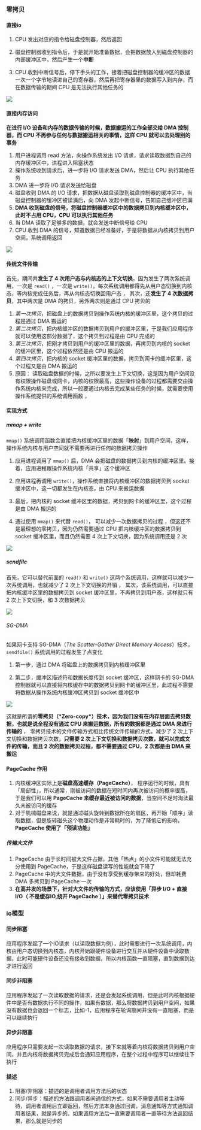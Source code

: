 ### 零拷贝

#### 直接io

1.  CPU 发出对应的指令给磁盘控制器，然后返回 

2.  磁盘控制器收到指令后，于是就开始准备数据，会把数据放入到磁盘控制器的内部缓冲区中，然后产生一个**中断** 

3.  CPU 收到中断信号后，停下手头的工作，接着把磁盘控制器的缓冲区的数据一次一个字节地读进自己的寄存器，然后再把寄存器里的数据写入到内存，而在数据传输的期间 CPU 是无法执行其他任务的 

   ![](https://mmbiz.qpic.cn/mmbiz_png/J0g14CUwaZcHKiczImueTBjnrXSnRM13meibUYyVDUQKQNrp8qAERdb7v0SvHcDGMI6RoSE4y8ibpGqF1agxyDiaiag/640?wx_fmt=png&tp=webp&wxfrom=5&wx_lazy=1&wx_co=1)

####  **直接内存访问**

 **在进行 I/O 设备和内存的数据传输的时候，数据搬运的工作全部交给 DMA 控制器，而 CPU 不再参与任何与数据搬运相关的事情，这样 CPU 就可以去处理别的事务**

1.  用户进程调用 read 方法，向操作系统发出 I/O 请求，请求读取数据到自己的内存缓冲区中，进程进入阻塞状态 
2.  操作系统收到请求后，进一步将 I/O 请求发送 DMA，然后让 CPU 执行其他任务 
3.  DMA 进一步将 I/O 请求发送给磁盘 
4.  磁盘收到 DMA 的 I/O 请求，把数据从磁盘读取到磁盘控制器的缓冲区中，当磁盘控制器的缓冲区被读满后，向 DMA 发起中断信号，告知自己缓冲区已满 
5.  **DMA 收到磁盘的信号，将磁盘控制器缓冲区中的数据拷贝到内核缓冲区中，此时不占用 CPU，CPU 可以执行其他任务** 
6.  当 DMA 读取了足够多的数据，就会发送中断信号给 CPU 
7.  CPU 收到 DMA 的信号，知道数据已经准备好，于是将数据从内核拷贝到用户空间，系统调用返回 

![](https://mmbiz.qpic.cn/mmbiz_png/J0g14CUwaZcHKiczImueTBjnrXSnRM13mF08dz9WOND7zqicNq8bs0mOmu2jSaJiaFEJru35teqvibMCxPCLsyp2mg/640?wx_fmt=png&tp=webp&wxfrom=5&wx_lazy=1&wx_co=1) 

#### 传统文件传输

首先，期间共**发生了 4 次用户态与内核态的上下文切换**，因为发生了两次系统调用，一次是 `read()` ，一次是 `write()`，每次系统调用都得先从用户态切换到内核态，等内核完成任务后，再从内核态切换回用户态 ， 其次，还**发生了 4 次数据拷贝**，其中两次是 DMA 的拷贝，另外两次则是通过 CPU 拷贝的 

1.  *第一次拷贝*，把磁盘上的数据拷贝到操作系统内核的缓冲区里，这个拷贝的过程是通过 DMA 搬运的 
2.  *第二次拷贝*，把内核缓冲区的数据拷贝到用户的缓冲区里，于是我们应用程序就可以使用这部分数据了，这个拷贝到过程是由 CPU 完成的 
3.  *第三次拷贝*，把刚才拷贝到用户的缓冲区里的数据，再拷贝到内核的 socket 的缓冲区里，这个过程依然还是由 CPU 搬运的 
4.  *第四次拷贝*，把内核的 socket 缓冲区里的数据，拷贝到网卡的缓冲区里，这个过程又是由 DMA 搬运的 
5. 原因： 读取磁盘数据的时候，之所以要发生上下文切换，这是因为用户空间没有权限操作磁盘或网卡，内核的权限最高，这些操作设备的过程都需要交由操作系统内核来完成，所以一般要通过内核去完成某些任务的时候，就需要使用操作系统提供的系统调用函数 ，

####  实现方式

#####  mmap + write

`mmap()` 系统调用函数会直接把内核缓冲区里的数据「**映射**」到用户空间，这样，操作系统内核与用户空间就不需要再进行任何的数据拷贝操作

1.  应用进程调用了 `mmap()` 后，DMA 会把磁盘的数据拷贝到内核的缓冲区里。接着，应用进程跟操作系统内核「共享」这个缓冲区 

2.  应用进程再调用 `write()`，操作系统直接将内核缓冲区的数据拷贝到 socket 缓冲区中，这一切都发生在内核态，由 CPU 来搬运数据 

3.  最后，把内核的 socket 缓冲区里的数据，拷贝到网卡的缓冲区里，这个过程是由 DMA 搬运的 

4.   通过使用 `mmap()` 来代替 `read()`， 可以减少一次数据拷贝的过程 ，但这还不是最理想的零拷贝，因为仍然需要通过 CPU 把内核缓冲区的数据拷贝到 socket 缓冲区里，而且仍然需要 4 次上下文切换，因为系统调用还是 2 次 

   ![](https://mmbiz.qpic.cn/mmbiz_png/J0g14CUwaZcHKiczImueTBjnrXSnRM13mokPruysrVuhMBbPeLsoFylbxLo07NGXLqyzKZfHI3r29kdqkDaImsQ/640?wx_fmt=png&tp=webp&wxfrom=5&wx_lazy=1&wx_co=1)

##### sendfile

 首先，它可以替代前面的 `read()` 和 `write()` 这两个系统调用，这样就可以减少一次系统调用，也就减少了 2 次上下文切换的开销 ， 其次，该系统调用，可以直接把内核缓冲区里的数据拷贝到 socket 缓冲区里，不再拷贝到用户态，这样就只有 2 次上下文切换，和 3 次数据拷贝 

![](https://mmbiz.qpic.cn/mmbiz_png/J0g14CUwaZcHKiczImueTBjnrXSnRM13mD19b7SCEuj1icTmFg5kg4xmIq0vqhqKVM1o7oISMaZxoUcKCl7yGwvg/640?wx_fmt=png&tp=webp&wxfrom=5&wx_lazy=1&wx_co=1)

###### SG-DMA

 如果网卡支持 SG-DMA（*The Scatter-Gather Direct Memory Access*）技术，`sendfile()` 系统调用的过程发生了点变化 

1.  第一步，通过 DMA 将磁盘上的数据拷贝到内核缓冲区里 

2.  第二步，缓冲区描述符和数据长度传到 socket 缓冲区，这样网卡的 SG-DMA 控制器就可以直接将内核缓存中的数据拷贝到网卡的缓冲区里，此过程不需要将数据从操作系统内核缓冲区拷贝到 socket 缓冲区中 

   ![](https://mmbiz.qpic.cn/mmbiz_png/J0g14CUwaZcHKiczImueTBjnrXSnRM13m9aUVVJ2BT9QBoPQqB1iaTSn4kSL1sR9sQYLGbsPxticvZgIptotGT3Ng/640?wx_fmt=png&tp=webp&wxfrom=5&wx_lazy=1&wx_co=1)

  这就是所谓的**零拷贝（\*Zero-copy\*）技术，因为我们没有在内存层面去拷贝数据，也就是说全程没有通过 CPU 来搬运数据，所有的数据都是通过 DMA 来进行传输的** ， 零拷贝技术的文件传输方式相比传统文件传输的方式，减少了 2 次上下文切换和数据拷贝次数，**只需要 2 次上下文切换和数据拷贝次数，就可以完成文件的传输，而且 2 次的数据拷贝过程，都不需要通过 CPU，2 次都是由 DMA 来搬运** 

#### PageCache 作用

1. 内核缓冲区实际上是**磁盘高速缓存（PageCache）**， 程序运行的时候，具有「局部性」，所以通常，刚被访问的数据在短时间内再次被访问的概率很高，于是我们可以用 **PageCache 来缓存最近被访问的数据**，当空间不足时淘汰最久未被访问的缓存 
2.  对于机械磁盘来说，就是通过磁头旋转到数据所在的扇区，再开始「顺序」读取数据，但是旋转磁头这个物理动作是非常耗时的，为了降低它的影响，**PageCache 使用了「预读功能」** 

##### 传输大文件

1.  PageCache 由于长时间被大文件占据，其他「热点」的小文件可能就无法充分使用到 PageCache，于是这样磁盘读写的性能就会下降了 
2.  PageCache 中的大文件数据，由于没有享受到缓存带来的好处，但却耗费 DMA 多拷贝到 PageCache 一次 
3.  **在高并发的场景下，针对大文件的传输的方式，应该使用「异步 I/O + 直接 I/O（ 不是缓存IO,绕开 PageCache ）」来替代零拷贝技术** 

### io模型

####  同步阻塞

 应用程序发起了一个IO请求（以读取数据为例），此时需要进行一次系统调用，内核由用户态切换到内核态，内核开始跟硬件设备进行交互并从硬件设备中读取数据，此时可能硬件设备还没有接收到数据，所以内核函数一直阻塞，直到数据到达才进行返回 

#### 同步非阻塞

 应用程序发起了一次读取数据的请求，还是会发起系统调用，但是此时内核根据硬件中是否有数据执行不同的操作，如果有数据，那么将数据拷贝到用户空间，如果没有数据也会返回一个标志，比如-1，应用程序在轮询期间并没有一直阻塞，而是可以继续执行

#### 异步非阻塞

 应用程序只需要发起一次读取数据的请求，接下来就等着内核将数据拷贝到用户空间，并且内核将数据拷贝完成后会通知应用程序，在整个过程中程序可以继续往下执行  

####  描述 

1.  阻塞/非阻塞：描述的是调用者调用方法后的状态 
2. 同步/异步：描述的方法跟调用者间通信的方式，如果不需要调用者主动等待，调用者调用后立即返回，然后方法本身通过回调，消息通知等方式通知调用者结果，就是异步的。如果调用方法后一直需要调用者一直等待方法返回结果，那么就是同步的

